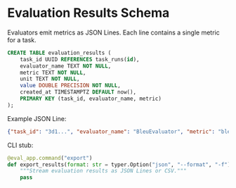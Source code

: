 # Evaluation Results Schema

Evaluators emit metrics as JSON Lines. Each line contains a single metric for a task.

```sql
CREATE TABLE evaluation_results (
    task_id UUID REFERENCES task_runs(id),
    evaluator_name TEXT NOT NULL,
    metric TEXT NOT NULL,
    unit TEXT NOT NULL,
    value DOUBLE PRECISION NOT NULL,
    created_at TIMESTAMPTZ DEFAULT now(),
    PRIMARY KEY (task_id, evaluator_name, metric)
);
```

Example JSON Line:

```json
{"task_id": "3d1...", "evaluator_name": "BleuEvaluator", "metric": "bleu", "unit": "score", "value": 0.87, "created_at": "2024-01-01T00:00:00Z"}
```

CLI stub:

```python
@eval_app.command("export")
def export_results(format: str = typer.Option("json", "--format", "-f")):
    """Stream evaluation results as JSON Lines or CSV."""
    pass
```
